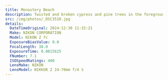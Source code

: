 ```yaml
---
title: Monastery Beach
description: Twisted and broken cypress and pine trees in the foreground, the Carmel monastery sits on the hillside above monastery beach.
src: /img/photos/_DSC3510.jpg
details:
  DateTimeOriginal: 2024:12:30 11:15:21
  Make: NIKON CORPORATION
  Model: NIKON Z fc
  ExposureBiasValue: 0.0
  FocalLength: 38.0
  ExposureTime: 0.0015625
  FNumber: 7.1
  ISOSpeedRatings: 400
  LensMake: NIKON
  LensModel: NIKKOR Z 24-70mm f/4 S
---
```

